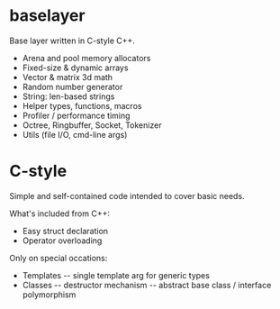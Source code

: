 # baselayer

Base layer written in C-style C++.

- Arena and pool memory allocators
- Fixed-size & dynamic arrays
- Vector & matrix 3d math
- Random number generator
- String: len-based strings
- Helper types, functions, macros
- Profiler / performance timing
- Octree, Ringbuffer, Socket, Tokenizer
- Utils (file I/O, cmd-line args)

# C-style

Simple and self-contained code intended to cover basic needs.

What's included from C++:

- Easy struct declaration
- Operator overloading

Only on special occations: 

- Templates
-- single template arg for generic types
- Classes
-- destructor mechanism
-- abstract base class / interface polymorphism

